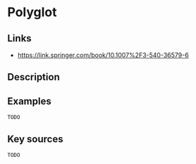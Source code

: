 # Polyglot

## Links
- https://link.springer.com/book/10.1007%2F3-540-36579-6

## Description

## Examples

    TODO

## Key sources

    TODO
